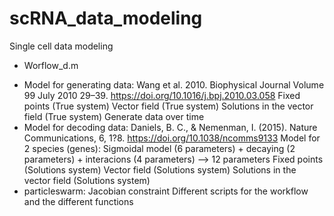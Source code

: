 # scRNA_data_modeling
Single cell data modeling
    
- Worflow_d.m
* Model for generating data: Wang et al. 2010. Biophysical Journal Volume 99 July 2010 29–39. https://doi.org/10.1016/j.bpj.2010.03.058
Fixed points (True system)
Vector field (True system)
Solutions in the vector field (True system)
Generate data over time 
* Model for decoding data: Daniels, B. C., & Nemenman, I. (2015). Nature Communications, 6, 1?8. https://doi.org/10.1038/ncomms9133
Model for 2 species (genes): Sigmoidal model (6 parameters) + decaying (2 parameters) + interacions (4 parameters) --> 12 parameters
Fixed points (Solutions system)
Vector field (Solutions system)
Solutions in the vector field (Solutions system)
* particleswarm: 
Jacobian constraint
Different scripts for the workflow and the different functions
